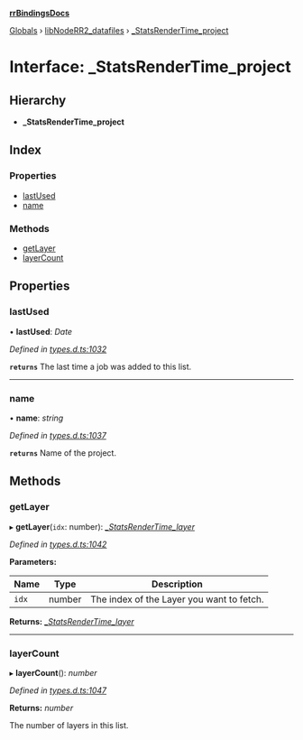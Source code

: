 **[rrBindingsDocs](../README.md)**

[Globals](../README.md) › [libNodeRR2_datafiles](../modules/libnoderr2_datafiles.md) › [_StatsRenderTime_project](libnoderr2_datafiles._statsrendertime_project.md)

# Interface: _StatsRenderTime_project

## Hierarchy

* **_StatsRenderTime_project**

## Index

### Properties

* [lastUsed](libnoderr2_datafiles._statsrendertime_project.md#lastused)
* [name](libnoderr2_datafiles._statsrendertime_project.md#name)

### Methods

* [getLayer](libnoderr2_datafiles._statsrendertime_project.md#getlayer)
* [layerCount](libnoderr2_datafiles._statsrendertime_project.md#layercount)

## Properties

###  lastUsed

• **lastUsed**: *Date*

*Defined in [types.d.ts:1032](https://github.com/Novalis15/RoyalRender-OpenExtensions/blob/5ba4523/rrNodeJS_rrBindings/nodeJS/win64/v6/types.d.ts#L1032)*

**`returns`** The last time a job was added to this list.

___

###  name

• **name**: *string*

*Defined in [types.d.ts:1037](https://github.com/Novalis15/RoyalRender-OpenExtensions/blob/5ba4523/rrNodeJS_rrBindings/nodeJS/win64/v6/types.d.ts#L1037)*

**`returns`** Name of the project.

## Methods

###  getLayer

▸ **getLayer**(`idx`: number): *[_StatsRenderTime_layer](libnoderr2_datafiles._statsrendertime_layer.md)*

*Defined in [types.d.ts:1042](https://github.com/Novalis15/RoyalRender-OpenExtensions/blob/5ba4523/rrNodeJS_rrBindings/nodeJS/win64/v6/types.d.ts#L1042)*

**Parameters:**

Name | Type | Description |
------ | ------ | ------ |
`idx` | number | The index of the Layer you want to fetch.  |

**Returns:** *[_StatsRenderTime_layer](libnoderr2_datafiles._statsrendertime_layer.md)*

___

###  layerCount

▸ **layerCount**(): *number*

*Defined in [types.d.ts:1047](https://github.com/Novalis15/RoyalRender-OpenExtensions/blob/5ba4523/rrNodeJS_rrBindings/nodeJS/win64/v6/types.d.ts#L1047)*

**Returns:** *number*

The number of layers in this list.